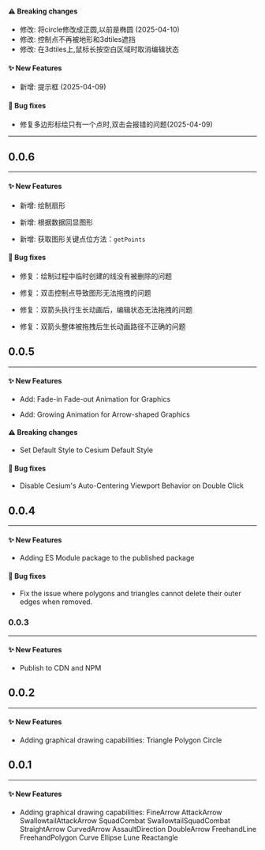 


#### ⚠️ Breaking changes 

- 修改: 将circle修改成正圆,以前是椭圆 (2025-04-10)
- 修改: 控制点不再被地形和3dtiles遮挡 
- 修改: 在3dtiles上,鼠标长按空白区域时取消编辑状态 

#### ✨ New Features

- 新增: 提示框 (2025-04-09)

#### 🐞 Bug fixes

- 修复多边形标绘只有一个点时,双击会报错的问题(2025-04-09)

---

## 0.0.6

---

#### ✨ New Features

- 新增: 绘制扇形

- 新增: 根据数据回显图形

- 新增: 获取图形关键点位方法：`getPoints`


#### 🐞 Bug fixes

- 修复：绘制过程中临时创建的线没有被删除的问题

- 修复：双击控制点导致图形无法拖拽的问题

- 修复：双箭头执行生长动画后，编辑状态无法拖拽的问题

- 修复：双箭头整体被拖拽后生长动画路径不正确的问题


## 0.0.5

---

#### ✨ New Features

- Add: Fade-in Fade-out Animation for Graphics

- Add: Growing Animation for Arrow-shaped Graphics

#### ⚠️ Breaking changes 

- Set Default Style to Cesium Default Style

#### 🐞 Bug fixes

- Disable Cesium's Auto-Centering Viewport Behavior on Double Click


## 0.0.4

---

#### ✨ New Features

- Adding ES Module package to the published package

#### 🐞 Bug fixes

- Fix the issue where polygons and triangles cannot delete their outer edges when removed.

### 0.0.3

---

#### ✨ New Features

- Publish to CDN and NPM

## 0.0.2

---

#### ✨ New Features

- Adding graphical drawing capabilities:
Triangle
Polygon
Circle

## 0.0.1

---

#### ✨ New Features

- Adding graphical drawing capabilities:
  FineArrow
  AttackArrow
  SwallowtailAttackArrow
  SquadCombat
  SwallowtailSquadCombat
  StraightArrow
  CurvedArrow
  AssaultDirection
  DoubleArrow
  FreehandLine
  FreehandPolygon
  Curve
  Ellipse
  Lune
  Reactangle
